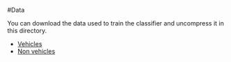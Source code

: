 #Data

You can download the data used to train the classifier and uncompress it in this directory.

- [Vehicles](https://s3.amazonaws.com/udacity-sdc/Vehicle_Tracking/vehicles.zip)
- [Non vehicles](https://s3.amazonaws.com/udacity-sdc/Vehicle_Tracking/non-vehicles.zip)
